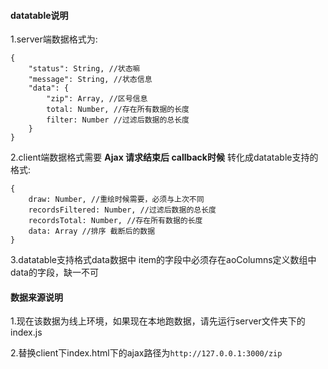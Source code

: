 #### datatable说明

1.server端数据格式为:
```
{
    "status": String, //状态嘛
    "message": String, //状态信息
    "data": {
        "zip": Array, //区号信息
        total: Number, //存在所有数据的长度
        filter: Number //过滤后数据的总长度
    }
}
```

2.client端数据格式需要 **Ajax 请求结束后 callback时候** 转化成datatable支持的格式:
```
{
    draw: Number, //重绘时候需要，必须与上次不同
    recordsFiltered: Number, //过滤后数据的总长度
    recordsTotal: Number, //存在所有数据的长度
    data: Array //排序 截断后的数据
}
```

3.datatable支持格式data数据中 item的字段中必须存在aoColumns定义数组中data的字段，缺一不可

#### 数据来源说明
1.现在该数据为线上环境，如果现在本地跑数据，请先运行server文件夹下的index.js

2.替换client下index.html下的ajax路径为```http://127.0.0.1:3000/zip```